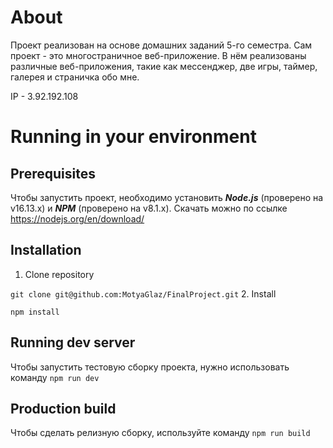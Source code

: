 # About
Проект реализован на основе домашних заданий 5-го семестра. Сам проект - это
многостраничное веб-приложение. В нём реализованы различные веб-приложения, 
такие как мессенджер, две игры, таймер, галерея и страничка обо мне.

IP - 3.92.192.108

# Running in your environment
## Prerequisites
Чтобы запустить проект, необходимо установить **_Node.js_** (проверено на v16.13.x)
и **_NPM_** (проверено на v8.1.x). Скачать можно по ссылке 
https://nodejs.org/en/download/

## Installation
1. Clone repository

 `git clone git@github.com:MotyaGlaz/FinalProject.git`
2. Install

`npm install`

## Running dev server
Чтобы запустить тестовую сборку проекта, нужно использовать команду `npm run dev`

## Production build
Чтобы сделать релизную сборку, используйте команду `npm run build`

